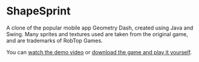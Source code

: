 # ShapeSprint
A clone of the popular mobile app Geometry Dash, created using Java and Swing. Many sprites and textures used are taken from the original game, and are trademarks of RobTop Games.

You can [watch the demo video](https://youtu.be/aXmeX1_r5tk) or [download the game and play it yourself](https://www.dropbox.com/s/79bq4utsyhm7ocf/ShapeSprint.jar?dl=0).
